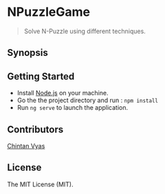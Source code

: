 # NPuzzleGame

> Solve N-Puzzle using different techniques.

## Synopsis


## Getting Started

- Install [Node.js](https://nodejs.org/en/) on your machine.
- Go the the project directory and run : ```
      npm install
      ``` 
- Run ```
      ng serve
      ```  to launch the application.

## Contributors

[Chintan Vyas](https://github.com/vchintan)

## License

The MIT License (MIT).
